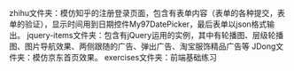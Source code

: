 zhihu文件夹：模仿知乎的注册登录页面，包含有表单内容（表单的各种提交，表单的验证），显示时间用到日期控件My97DatePicker，最后表单以json格式输出。
jquery-items文件夹：包含有jQuery运用的实例，其中有轮播图、层级轮播图、图片导航效果、两侧跟随的广告、弹出广告、淘宝服饰精品广告等
JDong文件夹：模仿京东首页效果。
exercises文件夹：前端基础练习
